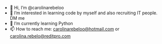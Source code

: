- 👋 Hi, I’m @carolinarebeloo
- 👀 I’m interested in learning code by myself and also recruiting IT people. DM me
- 🌱 I’m currently learning Python
- 📫 How to reach me: carolinarebeloo@hotmail.com or carolina.rebelo@reditpro.com

